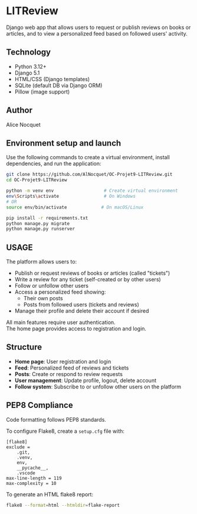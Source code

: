 # LITReview

Django web app that allows users to request or publish reviews on books or articles, and to view a personalized feed based on followed users' activity.


## Technology

- Python 3.12+
- Django 5.1
- HTML/CSS (Django templates)
- SQLite (default DB via Django ORM)
- Pillow (image support)


## Author

Alice Nocquet


## Environment setup and launch

Use the following commands to create a virtual environment, install dependencies, and run the application:

```bash
git clone https://github.com/AlNocquet/OC-Projet9-LITReview.git
cd OC-Projet9-LITReview

python -m venv env                   # Create virtual environment
env\Scripts\activate                 # On Windows
# OR
source env/bin/activate             # On macOS/Linux

pip install -r requirements.txt
python manage.py migrate
python manage.py runserver
```

## USAGE

The platform allows users to:

- Publish or request reviews of books or articles (called "tickets")
- Write a review for any ticket (self-created or by other users)
- Follow or unfollow other users
- Access a personalized feed showing:
  - Their own posts
  - Posts from followed users (tickets and reviews)
- Manage their profile and delete their account if desired

All main features require user authentication.  
The home page provides access to registration and login.


## Structure

- **Home page**: User registration and login
- **Feed**: Personalized feed of reviews and tickets
- **Posts**: Create or respond to review requests
- **User management**: Update profile, logout, delete account
- **Follow system**: Subscribe to or unfollow other users on the platform


## PEP8 Compliance


Code formatting follows PEP8 standards.

To configure Flake8, create a `setup.cfg` file with:

```
[flake8]
exclude =
    .git,
    .venv,
    env,
    __pycache__,
    .vscode
max-line-length = 119
max-complexity = 10
```

To generate an HTML flake8 report:

```bash
flake8 --format=html --htmldir=flake-report
```
